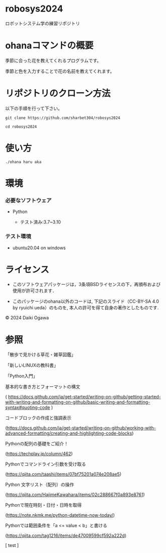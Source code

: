 # robosys2024

ロボットシステム学の練習リポジトリ


# ohanaコマンドの概要

季節に合った花を教えてくれるプログラムです。

季節と色を入力することで花の名前を教えてくれます。

# リポジトリのクローン方法

以下の手順を行って下さい。

```
git clone https://github.com/sharbet304/robosys2024
```

```
cd robosys2024
```

# 使い方

```
./ohana haru aka
```



# 環境

### 必要なソフトウェア

- Python

  - テスト済み:3.7~3.10

### テスト環境

- ubuntu20.04 on windows 

# ライセンス

- このソフトウェアパッケージは，3条項BSDライセンスの下，再頒布および使用が許可されます．

- このパッケージのohana以外のコードは, 下記のスライド（CC-BY-SA 4.0 by ryuichi ueda）のものを, 本人の許可を得て自身の著作としたものです.


© 2024 Daiki Ogawa


# 参照

「散歩で見かける草花・雑草図鑑」

「新しいLINUXの教科書」

「Python入門」


基本的な書き方とフォーマットの構文

( https://docs.github.com/ja/get-started/writing-on-github/getting-started-with-writing-and-formatting-on-github/basic-writing-and-formatting-syntax#quoting-code )

コードブロックの作成と強調表示

(https://docs.github.com/ja/get-started/writing-on-github/working-with-advanced-formatting/creating-and-highlighting-code-blocks)

Pythonの配列の基礎をご紹介！

(https://techplay.jp/column/462)

Pythonでコマンドライン引数を受け取る

(https://qiita.com/taashi/items/07bf75201a074e208ae5)

Python 文字リスト（配列）の操作

(https://qiita.com/HajimeKawahara/items/02c288667f0a893e8761)

Pythonで現在時刻・日付・日時を取得

(https://note.nkmk.me/python-datetime-now-today/)

Pythonでは範囲条件を「a <= value < b」と書ける

(https://qiita.com/tag1216/items/de47009599cf592a222d)

[ test ]


